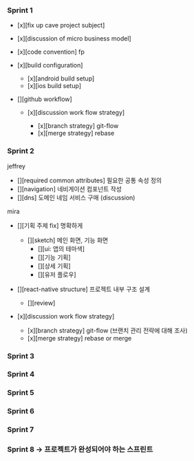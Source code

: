 ### Sprint 1

- [x][fix up cave project subject]
- [x][discussion of micro business model]
- [x][code convention] fp

- [x][build configuration]

  - [x][android build setup]
  - [x][ios build setup]

- [][github workflow]

  - [x][discussion work flow strategy]

    - [x][branch strategy] git-flow
    - [x][merge strategy] rebase

### Sprint 2

jeffrey

- [][required common attributes] 필요한 공통 속성 정의
- [][navigation] 네비게이션 컴포넌트 작성
- [][dns] 도메인 네임 서비스 구매 (discussion)

mira

- [][기획 주제 fix] 명확하게

  - [][sketch] 메인 화면, 기능 화면
    - [][ui: 앱의 테마색]
    - [][기능 기획]
    - [][상세 기획]
    - [][유저 플로우]

- [][react-native structure] 프로젝트 내부 구조 설계

  - [][review]

- [x][discussion work flow strategy]

  - [x][branch strategy] git-flow (브랜치 관리 전략에 대해 조사)
  - [x][merge strategy] rebase or merge

### Sprint 3

### Sprint 4

### Sprint 5

### Sprint 6

### Sprint 7

### Sprint 8 -> 프로젝트가 완성되어야 하는 스프린트
